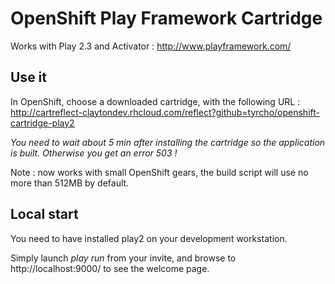 # OpenShift Play Framework Cartridge

Works with Play 2.3 and Activator : http://www.playframework.com/

## Use it

In OpenShift, choose a downloaded cartridge, with the following URL : http://cartreflect-claytondev.rhcloud.com/reflect?github=tyrcho/openshift-cartridge-play2

*You need to wait about 5 min after installing the cartridge so the application is built. Otherwise you get an error 503 !*

Note : now works with small OpenShift gears, the build script will use no more than 512MB by default.

## Local start

You need to have installed play2 on your development workstation.

Simply launch *play run* from your invite, and browse to http://localhost:9000/ to see the welcome page.
